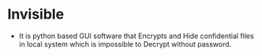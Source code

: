 # Invisible
- It is python based GUI software that Encrypts and Hide confidential files in local system which is impossible to Decrypt without password.

